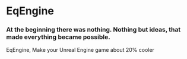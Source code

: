 # EqEngine

### At the beginning there was nothing. Nothing but ideas, that made everything became possible. ###

EqEngine, Make your Unreal Engine game about 20% cooler
